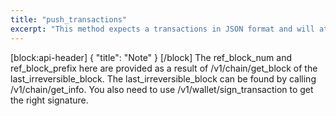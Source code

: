 ```yaml
---
title: "push_transactions"
excerpt: "This method expects a transactions in JSON format and will attempt to apply it to the blockchain. This method push multiple transactions at once."
---
```

[block:api-header]
{
  "title": "Note"
}
[/block]
The ref_block_num and ref_block_prefix here are provided as a result of /v1/chain/get_block of the last_irreversible_block. The last_irreversible_block can be found by calling /v1/chain/get_info. You also need to use /v1/wallet/sign_transaction to get the right signature.
